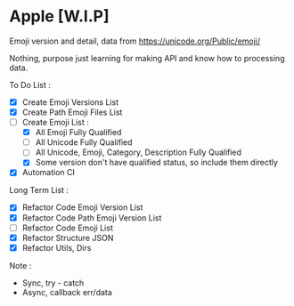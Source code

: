 # Apple [W.I.P]

Emoji version and detail, data from <https://unicode.org/Public/emoji/>

Nothing, purpose just learning for making API and know how to processing data.

To Do List :

- [x] Create Emoji Versions List
- [x] Create Path Emoji Files List
- [ ] Create Emoji List :
    - [x] All Emoji Fully Qualified
    - [ ] All Unicode Fully Qualified
    - [ ] All Unicode, Emoji, Category, Description Fully Qualified
    - [x] Some version don't have qualified status, so include them directly
- [x] Automation CI

Long Term List :

- [x] Refactor Code Emoji Version List
- [x] Refactor Code Path Emoji Version List
- [ ] Refactor Code Emoji List
- [x] Refactor Structure JSON
- [x] Refactor Utils, Dirs

Note :
- Sync, try - catch
- Async, callback err/data

